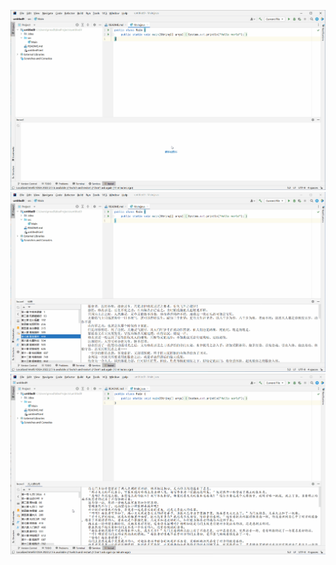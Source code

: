 ![novel1.gif](src%2Fmain%2Fresources%2Fimages%2Fnovel1.gif)
![novel2.gif](src%2Fmain%2Fresources%2Fimages%2Fnovel2.gif)
![novel3.gif](src%2Fmain%2Fresources%2Fimages%2Fnovel3.gif)